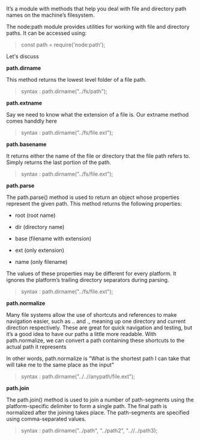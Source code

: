 It’s a module with methods that help you deal with file and directory path names on the machine’s filesystem.

The node:path module provides utilities for working with file and directory paths. It can be accessed using:

  

> const path = require('node:path');

  

Let's discuss

  

**path.dirname**

This method returns the lowest level folder of a file path.

> syntax : path.dirname("../fs/path");

  

**path.extname**

Say we need to know what the extension of a file is. Our extname method comes handdly here

> syntax : path.dirname("../fs/file.ext");

  
  

**path.basename**

It returns either the name of the file or directory that the file path refers to. Simply returns the last portion of the path.

> syntax : path.dirname("../fs/file.ext");

  
  

**path.parse**

The path.parse() method is used to return an object whose properties represent the given path. This method returns the following properties:

  

- root (root name)

- dir (directory name)

- base (filename with extension)

- ext (only extension)

- name (only filename)

The values of these properties may be different for every platform. It ignores the platform’s trailing directory separators during parsing.

> syntax : path.dirname("../fs/file.ext");

  
  

**path.normalize**

Many file systems allow the use of shortcuts and references to make navigation easier, such as .. and ., meaning up one directory and current direction respectively. These are great for quick navigation and testing, but it’s a good idea to have our paths a little more readable. With path.normalize, we can convert a path containing these shortcuts to the actual path it represents

In other words, path.normalize is "What is the shortest path I can take that will take me to the same place as the input"

> syntax : path.dirname("../..//anypath/file.ext");

  
  

**path.join**

The path.join() method is used to join a number of path-segments using the platform-specific delimiter to form a single path. The final path is normalized after the joining takes place. The path-segments are specified using comma-separated values.

> syntax : path.dirname("../path", "../path2", "..//../path3);